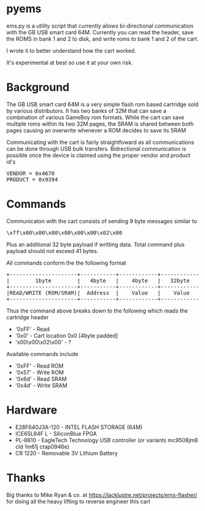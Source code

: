pyems
=====
ems.py is a utility script that currently allows bi-directional communication
with the GB USB smart card 64M. Currently you can read the header, save the
ROMS in bank 1 and 2 to disk, and write roms to bank 1 and 2 of the cart. 

I wrote it to better understand how the cart worked.

It's experimental at best so use it at your own risk.

Background
=====
The GB USB smart card 64M is a very simple flash rom based cartridge sold by
various distributors. It has two banks of 32M that can save a combination of
various GameBoy rom formats. While the cart can save multiple roms within its
two 32M pages, the SRAM is shared between both pages causing an overwrite
whenever a ROM decides to save its SRAM

Communicating with the cart is fairly straightfoward as all communications
can be done through USB bulk transfers. Bidrectional communication is possible
once the device is claimed using the proper vendor and product id's

<pre>
VENDOR = 0x4670
PRODUCT = 0x9394
</pre>

Commands
===
Communicaton with the cart consists of sending 9 byte messages similar to
<pre>
\xff\x00\x00\x00\x00\x00\x00\x02\x00
</pre>

Plus an additional 32 byte payload if writting data. Total command plus payload should not exceed 41 bytes.

All commands conform the the following format

<pre>
+---------------------+-----------+------------+------------+
|        1byte        |   4byte   |    4byte   |   32byte   |
+---------------------+-----------+------------+------------+
|READ/WRITE (ROM/SRAM)|  Address  |    Value   |    Value   |
+---------------------+-----------+------------+------------+
</pre>

Thus the command above breaks down to the following which reads the cartridge header 

* '0xFF' - Read
* '0x0' - Cart location 0x0 [4byte padded]
* 'x00\x00\x02\x00' - ?

Available commands include
* '0xFF' - Read ROM
* '0x57' - Write ROM
* '0x6d' - Read SRAM
* '0x4d' - Write SRAM

Hardware
====
* E28F640J3A-120 - INTEL FLASH STORAGE (64M)
* ICE65L84F L - SiliconBlue FPGA
* PL-8810 - EagleTech Technology USB controller (or variants mc9508jm8 cld 1m61j ctap0946e)
* CR 1220 - Removable 3V Lithium Battery

Thanks
====
Big thanks to Mike Ryan & co. at https://lacklustre.net/projects/ems-flasher/ for 
doing all the heavy lifting to reverse engineer this cart

